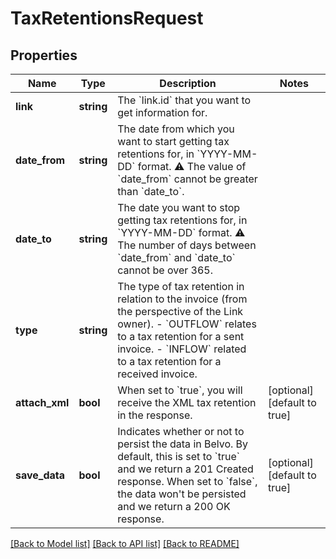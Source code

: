 # TaxRetentionsRequest

## Properties
Name | Type | Description | Notes
------------ | ------------- | ------------- | -------------
**link** | **string** | The &#x60;link.id&#x60; that you want to get information for. | 
**date_from** | **string** | The date from which you want to start getting tax retentions for, in &#x60;YYYY-MM-DD&#x60; format.  ⚠️ The value of &#x60;date_from&#x60; cannot be greater than &#x60;date_to&#x60;. | 
**date_to** | **string** | The date you want to stop getting tax retentions for, in &#x60;YYYY-MM-DD&#x60; format.  ⚠️ The number of days between &#x60;date_from&#x60; and &#x60;date_to&#x60; cannot be over 365. | 
**type** | **string** | The type of tax retention in relation to the invoice (from the perspective of the Link owner).  - &#x60;OUTFLOW&#x60; relates to a tax retention for a sent invoice. - &#x60;INFLOW&#x60; related to a tax retention for a received invoice. | 
**attach_xml** | **bool** | When set to &#x60;true&#x60;, you will receive the XML tax retention in the response. | [optional] [default to true]
**save_data** | **bool** | Indicates whether or not to persist the data in Belvo. By default, this is set to &#x60;true&#x60; and we return a 201 Created response.  When set to &#x60;false&#x60;, the data won&#x27;t be persisted and we return a 200 OK response. | [optional] [default to true]

[[Back to Model list]](../../README.md#documentation-for-models) [[Back to API list]](../../README.md#documentation-for-api-endpoints) [[Back to README]](../../README.md)

